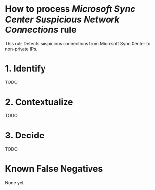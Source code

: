 # How to process *Microsoft Sync Center Suspicious Network Connections* rule
This rule Detects suspicious connections from Microsoft Sync Center to non-private IPs.

# 1. Identify
TODO

# 2. Contextualize
TODO

# 3. Decide
TODO

# Known False Negatives
None yet.
